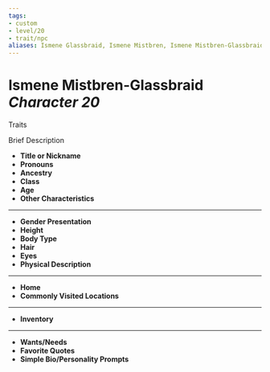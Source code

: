 ```yaml
---
tags:
- custom
- level/20
- trait/npc
aliases: Ismene Glassbraid, Ismene Mistbren, Ismene Mistbren-Glassbraid
---
```

# Ismene Mistbren-Glassbraid *Character 20*
Traits 

Brief Description

- **Title or Nickname** 
- **Pronouns** 
- **Ancestry** 
- **Class** 
- **Age** 
- **Other Characteristics** 
---
- **Gender Presentation** 
- **Height** 
- **Body Type** 
- **Hair** 
- **Eyes** 
- **Physical Description** 
---
- **Home** 
- **Commonly Visited Locations** 
---
- **Inventory** 
---
- **Wants/Needs** 
- **Favorite Quotes** 
- **Simple Bio/Personality Prompts** 